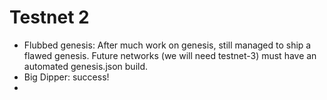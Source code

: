 # Testnet 2

* Flubbed genesis: After much work on genesis, still managed to ship a flawed genesis.  Future networks (we will need testnet-3) must have an automated genesis.json build.
* Big Dipper: success!
*  
